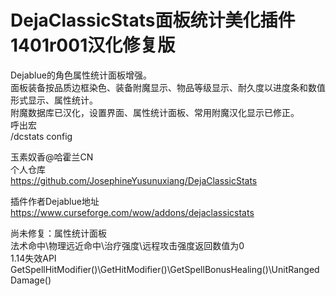 # DejaClassicStats面板统计美化插件1401r001汉化修复版
  Dejablue的角色属性统计面板增强。  
  面板装备按品质边框染色、装备附魔显示、物品等级显示、耐久度以进度条和数值形式显示、属性统计。  
  附魔数据库已汉化，设置界面、属性统计面板、常用附魔汉化显示已修正。  
  呼出宏  
  /dcstats config  
    
  玉素奴香@哈霍兰CN  
  个人仓库  
  https://github.com/JosephineYusunuxiang/DejaClassicStats 
  
  插件作者Dejablue地址  
  https://www.curseforge.com/wow/addons/dejaclassicstats  
     
  尚未修复：属性统计面板  
  法术命中\物理远近命中\治疗强度\远程攻击强度返回数值为0  
  1.14失效API  
  GetSpellHitModifier()\GetHitModifier()\GetSpellBonusHealing()\UnitRangedDamage() 
  
  
